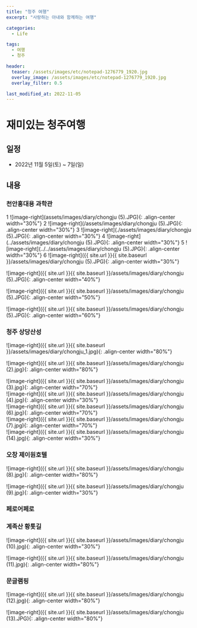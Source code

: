 ```yaml
---
title: "청주 여행"
excerpt: "사랑하는 아내와 함께하는 여행"

categories:
  - Life

tags:
  - 여행
  - 청주

header:
  teaser: /assets/images/etc/notepad-1276779_1920.jpg
  overlay_image: /assets/images/etc/notepad-1276779_1920.jpg
  overlay_filter: 0.5

last_modified_at: 2022-11-05
---
```


# 재미있는 청주여행

## 일정
- 2022년 11월 5일(토) ~ 7일(일)

## 내용
### 천안홍대용 과학관

1
![image-right](assets/images/diary/chongju (5).JPG){: .align-center width="30%"}
2
![image-right](/assets/images/diary/chongju (5).JPG){: .align-center width="30%"}
3
![image-right](./assets/images/diary/chongju (5).JPG){: .align-center width="30%"}
4
![image-right](../assets/images/diary/chongju (5).JPG){: .align-center width="30%"}
5
![image-right](../../assets/images/diary/chongju (5).JPG){: .align-center width="30%"}
6
![image-right]({{ site.url }}{{ site.baseurl }}/assets/images/diary/chongju (5).JPG){: .align-center width="30%"}

![image-right]({{ site.url }}{{ site.baseurl }}/assets/images/diary/chongju (5).JPG){: .align-center width="40%"}

![image-right]({{ site.url }}{{ site.baseurl }}/assets/images/diary/chongju (5).JPG){: .align-center width="50%"}

![image-right]({{ site.url }}{{ site.baseurl }}/assets/images/diary/chongju (5).JPG){: .align-center width="60%"}

### 청주 상당산성  

![image-right]({{ site.url }}{{ site.baseurl }}/assets/images/diary/chongju_1.jpg){: .align-center width="80%"}  

![image-right]({{ site.url }}{{ site.baseurl }}/assets/images/diary/chongju (2).jpg){: .align-center width="80%"}  

![image-right]({{ site.url }}{{ site.baseurl }}/assets/images/diary/chongju (3).jpg){: .align-center width="70%"}  
![image-right]({{ site.url }}{{ site.baseurl }}/assets/images/diary/chongju (4).jpg){: .align-center width="30%"}  
![image-right]({{ site.url }}{{ site.baseurl }}/assets/images/diary/chongju (6).jpg){: .align-center width="70%"}  
![image-right]({{ site.url }}{{ site.baseurl }}/assets/images/diary/chongju (7).jpg){: .align-center width="70%"}  
![image-right]({{ site.url }}{{ site.baseurl }}/assets/images/diary/chongju (14).jpg){: .align-center width="30%"}  


### 오창 제이원호텔  

![image-right]({{ site.url }}{{ site.baseurl }}/assets/images/diary/chongju (8).jpg){: .align-center width="80%"}  

![image-right]({{ site.url }}{{ site.baseurl }}/assets/images/diary/chongju (9).jpg){: .align-center width="30%"}  


### 페로어페로

### 계족산 황톳길  

![image-right]({{ site.url }}{{ site.baseurl }}/assets/images/diary/chongju (10).jpg){: .align-center width="30%"}  

![image-right]({{ site.url }}{{ site.baseurl }}/assets/images/diary/chongju (11).jpg){: .align-center width="80%"}  


### 문글램핑  

![image-right]({{ site.url }}{{ site.baseurl }}/assets/images/diary/chongju (12).jpg){: .align-center width="80%"}  

![image-right]({{ site.url }}{{ site.baseurl }}/assets/images/diary/chongju (13).JPG){: .align-center width="80%"}  



